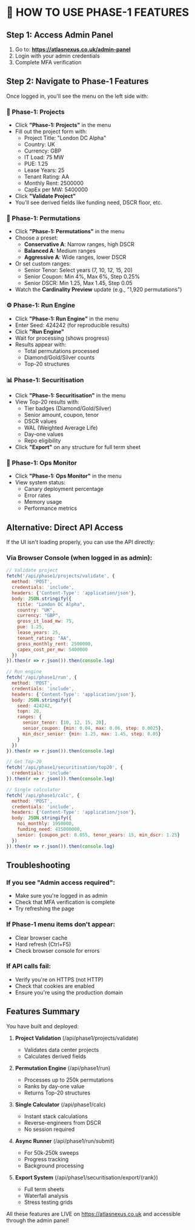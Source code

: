 # 🚀 HOW TO USE PHASE-1 FEATURES

## Step 1: Access Admin Panel

1. Go to: **https://atlasnexus.co.uk/admin-panel**
2. Login with your admin credentials
3. Complete MFA verification

## Step 2: Navigate to Phase-1 Features

Once logged in, you'll see the menu on the left side with:

### 📁 Phase-1: Projects
- Click **"Phase-1: Projects"** in the menu
- Fill out the project form with:
  - Project Title: "London DC Alpha"
  - Country: UK
  - Currency: GBP
  - IT Load: 75 MW
  - PUE: 1.25
  - Lease Years: 25
  - Tenant Rating: AA
  - Monthly Rent: 2500000
  - CapEx per MW: 5400000
- Click **"Validate Project"**
- You'll see derived fields like funding need, DSCR floor, etc.

### 🔢 Phase-1: Permutations
- Click **"Phase-1: Permutations"** in the menu
- Choose a preset:
  - **Conservative A**: Narrow ranges, high DSCR
  - **Balanced A**: Medium ranges
  - **Aggressive A**: Wide ranges, lower DSCR
- Or set custom ranges:
  - Senior Tenor: Select years (7, 10, 12, 15, 20)
  - Senior Coupon: Min 4%, Max 6%, Step 0.25%
  - Senior DSCR: Min 1.25, Max 1.45, Step 0.05
- Watch the **Cardinality Preview** update (e.g., "1,920 permutations")

### ⚙️ Phase-1: Run Engine
- Click **"Phase-1: Run Engine"** in the menu
- Enter Seed: 424242 (for reproducible results)
- Click **"Run Engine"**
- Wait for processing (shows progress)
- Results appear with:
  - Total permutations processed
  - Diamond/Gold/Silver counts
  - Top-20 structures

### 📊 Phase-1: Securitisation
- Click **"Phase-1: Securitisation"** in the menu
- View Top-20 results with:
  - Tier badges (Diamond/Gold/Silver)
  - Senior amount, coupon, tenor
  - DSCR values
  - WAL (Weighted Average Life)
  - Day-one values
  - Repo eligibility
- Click **"Export"** on any structure for full term sheet

### 🔧 Phase-1: Ops Monitor
- Click **"Phase-1: Ops Monitor"** in the menu
- View system status:
  - Canary deployment percentage
  - Error rates
  - Memory usage
  - Performance metrics

## Alternative: Direct API Access

If the UI isn't loading properly, you can use the API directly:

### Via Browser Console (when logged in as admin):

```javascript
// Validate project
fetch('/api/phase1/projects/validate', {
  method: 'POST',
  credentials: 'include',
  headers: {'Content-Type': 'application/json'},
  body: JSON.stringify({
    title: "London DC Alpha",
    country: "UK",
    currency: "GBP",
    gross_it_load_mw: 75,
    pue: 1.25,
    lease_years: 25,
    tenant_rating: "AA",
    gross_monthly_rent: 2500000,
    capex_cost_per_mw: 5400000
  })
}).then(r => r.json()).then(console.log)

// Run engine
fetch('/api/phase1/run', {
  method: 'POST',
  credentials: 'include',
  headers: {'Content-Type': 'application/json'},
  body: JSON.stringify({
    seed: 424242,
    topn: 20,
    ranges: {
      senior_tenor: [10, 12, 15, 20],
      senior_coupon: {min: 0.04, max: 0.06, step: 0.0025},
      min_dscr_senior: {min: 1.25, max: 1.45, step: 0.05}
    }
  })
}).then(r => r.json()).then(console.log)

// Get Top-20
fetch('/api/phase1/securitisation/top20', {
  credentials: 'include'
}).then(r => r.json()).then(console.log)

// Single calculator
fetch('/api/phase1/calc', {
  method: 'POST',
  credentials: 'include',
  headers: {'Content-Type': 'application/json'},
  body: JSON.stringify({
    noi_monthly: 1950000,
    funding_need: 415000000,
    senior: {coupon_pct: 0.055, tenor_years: 15, min_dscr: 1.25}
  })
}).then(r => r.json()).then(console.log)
```

## Troubleshooting

### If you see "Admin access required":
- Make sure you're logged in as admin
- Check that MFA verification is complete
- Try refreshing the page

### If Phase-1 menu items don't appear:
- Clear browser cache
- Hard refresh (Ctrl+F5)
- Check browser console for errors

### If API calls fail:
- Verify you're on HTTPS (not HTTP)
- Check that cookies are enabled
- Ensure you're using the production domain

## Features Summary

You have built and deployed:

1. **Project Validation** (/api/phase1/projects/validate)
   - Validates data center projects
   - Calculates derived fields

2. **Permutation Engine** (/api/phase1/run)
   - Processes up to 250k permutations
   - Ranks by day-one value
   - Returns Top-20 structures

3. **Single Calculator** (/api/phase1/calc)
   - Instant stack calculations
   - Reverse-engineers from DSCR
   - No session required

4. **Async Runner** (/api/phase1/run/submit)
   - For 50k-250k sweeps
   - Progress tracking
   - Background processing

5. **Export System** (/api/phase1/securitisation/export/{rank})
   - Full term sheets
   - Waterfall analysis
   - Stress testing grids

All these features are LIVE on https://atlasnexus.co.uk and accessible through the admin panel!